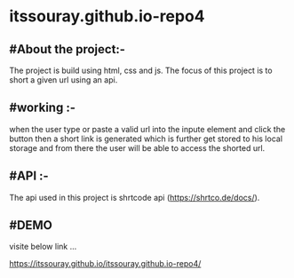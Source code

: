# itssouray.github.io-repo4

#About the project:-
--------------------
The project is build using html, css and js. The focus of this project is to short a given url using an api.


#working :-
-------------
when the user type or paste a valid url into the inpute element and click the button then a short 
link is generated which is further get stored to his local storage and from there the user will be able
to access the shorted url.

#API :-
----
The api used in this project is shrtcode api (https://shrtco.de/docs/).

#DEMO
-----------
visite below link ...

https://itssouray.github.io/itssouray.github.io-repo4/
